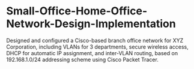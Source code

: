 # Small-Office-Home-Office-Network-Design-Implementation
Designed and configured a Cisco-based branch office network for XYZ Corporation, including VLANs for 3 departments, secure wireless access, DHCP for automatic IP assignment, and inter-VLAN routing, based on 192.168.1.0/24 addressing scheme using Cisco Packet Tracer.
